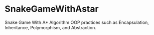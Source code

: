 # SnakeGameWithAstar
Snake Game With A* Algorithm
OOP practices such as Encapsulation, Inheritance, Polymorphism, and Abstraction.
              
